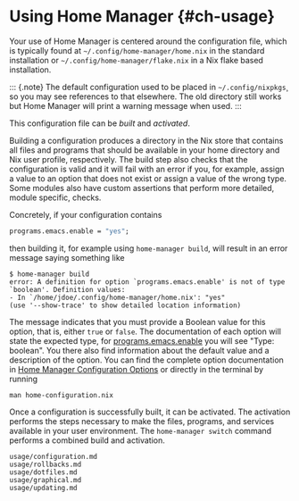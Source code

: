 # Using Home Manager {#ch-usage}

Your use of Home Manager is centered around the configuration file,
which is typically found at `~/.config/home-manager/home.nix` in the
standard installation or `~/.config/home-manager/flake.nix` in a Nix
flake based installation.

::: {.note}
The default configuration used to be placed in `~/.config/nixpkgs`¸ so
you may see references to that elsewhere. The old directory still works
but Home Manager will print a warning message when used.
:::

This configuration file can be *built* and *activated*.

Building a configuration produces a directory in the Nix store that
contains all files and programs that should be available in your home
directory and Nix user profile, respectively. The build step also checks
that the configuration is valid and it will fail with an error if you,
for example, assign a value to an option that does not exist or assign a
value of the wrong type. Some modules also have custom assertions that
perform more detailed, module specific, checks.

Concretely, if your configuration contains

``` nix
programs.emacs.enable = "yes";
```

then building it, for example using `home-manager build`, will result in
an error message saying something like

``` console
$ home-manager build
error: A definition for option `programs.emacs.enable' is not of type `boolean'. Definition values:
- In `/home/jdoe/.config/home-manager/home.nix': "yes"
(use '--show-trace' to show detailed location information)
```

The message indicates that you must provide a Boolean value for this
option, that is, either `true` or `false`. The documentation of each
option will state the expected type, for
[programs.emacs.enable](#opt-programs.emacs.enable) you will see "Type: boolean". You
there also find information about the default value and a description of
the option. You can find the complete option documentation in
[Home Manager Configuration Options](#ch-options) or directly in the terminal by running

``` console
man home-configuration.nix
```

Once a configuration is successfully built, it can be activated. The
activation performs the steps necessary to make the files, programs, and
services available in your user environment. The `home-manager switch`
command performs a combined build and activation.

```{=include=} sections
usage/configuration.md
usage/rollbacks.md
usage/dotfiles.md
usage/graphical.md
usage/updating.md
```
